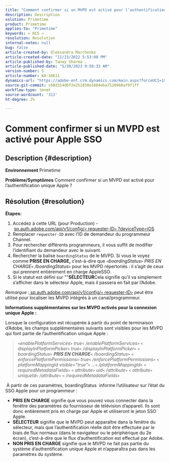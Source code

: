 ```yaml
---
title: "Comment confirmer si un MVPD est activé pour l’authentification unique Apple"
description: Description
solution: Primetime
product: Primetime
applies-to: "Primetime"
keywords: « KCS »
resolution: Resolution
internal-notes: null
bug: false
article-created-by: Oleksandra Marchenko
article-created-date: "11/23/2022 5:53:08 PM"
article-published-by: Tanay Sharma .
article-published-date: "5/30/2023 9:50:33 AM"
version-number: 5
article-number: KA-16611
dynamics-url: "https://adobe-ent.crm.dynamics.com/main.aspx?forceUCI=1&pagetype=entityrecord&etn=knowledgearticle&id=6021c6ae-576b-ed11-9561-6045bd006b25"
source-git-commit: c60d314d6f2e251830e1604eba75209b8af9f1ff
workflow-type: tm+mt
source-wordcount: '313'
ht-degree: 2%

---
```


# Comment confirmer si un MVPD est activé pour Apple SSO

## Description {#description}

<b>Environnement</b>
Primetime


<b>Problème/Symptômes</b>
Comment confirmer si un MVPD est activé pour l’authentification unique Apple ?


## Résolution {#resolution}

<b>Étapes:</b>
1. Accédez à cette URL (pour Production) - [sp.auth.adobe.com/api/v1/config/`<` requester-ID`>` ?deviceType=iOS](http://sp.auth.adobe.com/api/v1/config/ABC?deviceType=iOS)
2. Remplacer `requester-ID` avec l’ID de demandeur du programmeur Channel\.
3. Pour rechercher différents programmeurs, il vous suffit de modifier l’identifiant du demandeur avec le suivant.
4. Rechercher la balise `boardingStatus` de<b> </b>le MVPD. Si vous le voyez comme <b>PRISE EN CHARGE,</b> c’est-à-dire que *`<`boardingStatus`>` PRIS EN CHARGE`<` /boardingStatus`>`* pour les MVPD répertoriés : il s’agit de ceux qui prennent entièrement en charge AppleSSO.
5. Si le statut est défini sur &quot;&quot;<b>SÉLECTEUR</b>Cela signifie qu’il va simplement s’afficher dans le sélecteur Apple, mais il passera en fait par l’Adobe.


*Remarque :*[ sp.auth.adobe.com/api/v1/config/`<` requester-ID`>`](http://sp.auth.adobe.com/api/v1/config/ABC?deviceType=iOS) peut être utilisé pour localiser les MVPD intégrés à un canal/programmeur.

<b>Informations supplémentaires sur les MVPD activés pour la connexion unique Apple :</b>

Lorsque la configuration est récupérée à partir du point de terminaison d’Adobe, les champs supplémentaires suivants sont visibles pour les MVPD qui font partie de l’authentification unique Apple :


> *`<`enablePlatformServices`>` true`<` /enablePlatformServices`>`
> `<` displayInPlatformPicker`>` true`<` /displayInPlatformPicker`>`
> `<` boardingStatus`>` <b>PRIS EN CHARGE</b>`<` /boardingStatus`>`
> `<` enforcePlatformPermissions`>` true`<` /enforcePlatformPermissions`>`
> `<` platformMappingId visible=&quot;true&quot;`>` ...`<` /platformMappingId`>`
> `<` requiredMetadataFields`>`
> `<` attribute`>` uid`<` /attribute`>`
> `<` attribute`>` uniqueId`<` /attribute`>`
> `<` /requiredMetadataFields`>`*


&#x200B; À partir de ces paramètres, boardingStatus &#x200B; informe l’utilisateur sur l’état du SSO Apple pour un programmeur :

- <b>PRIS EN CHARGE</b>&#x200B; signifie que vous pouvez vous connecter dans la fenêtre des paramètres du fournisseur de télévision d’appareil. Ils sont donc entièrement pris en charge par Apple et utiliseront le jeton SSO Apple.
- <b>SÉLECTEUR</b>&#x200B; signifie que le MVPD peut apparaître dans la fenêtre du sélecteur, mais que l’authentification réelle doit être effectuée par le biais de flux normaux (dans le navigateur ou le périphérique du 2e écran), c’est-à-dire que le flux d’authentification est effectué par Adobe.
- <b>NON PRIS EN CHARGE</b>&#x200B; signifie que le MVPD ne fait pas partie du système d’authentification unique Apple et n’apparaîtra pas dans les paramètres du système.



